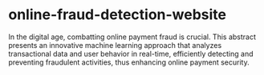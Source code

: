 # online-fraud-detection-website
In the digital age, combatting online payment fraud is crucial. This abstract presents an innovative machine learning approach that analyzes transactional data and user behavior in real-time, efficiently detecting and preventing fraudulent activities, thus enhancing online payment security.
